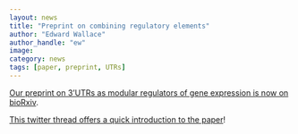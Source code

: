 ```yaml
---
layout: news
title: "Preprint on combining regulatory elements"
author: "Edward Wallace"
author_handle: "ew"
image: 
category: news
tags: [paper, preprint, UTRs]
---
```


[Our preprint on 3’UTRs as modular regulators of gene expression is now on bioRxiv](/papers/paper/probing-modular-utrs).

[This twitter thread offers a quick introduction to the paper](https://twitter.com/ewjwallace/status/1426225524452564994)!
